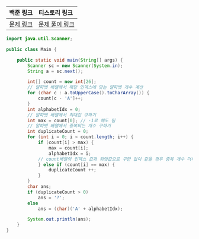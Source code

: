 | 백준 링크                                         | 티스토리 링크                                       |
|:----------------------------------------------|:----------------------------------------------|
| [문제 링크](https://www.acmicpc.net/problem/1157) | [문제 풀이 링크](https://strong-park.tistory.com/8) |


```java
import java.util.Scanner;

public class Main {

    public static void main(String[] args) {
        Scanner sc = new Scanner(System.in);
        String a = sc.next();

        int[] count = new int[26];
        // 알파벳 배열에서 해당 인덱스에 맞는 알파벳 개수 계산
        for (char c : a.toUpperCase().toCharArray()) {
            count[c - 'A']++;
        }
        int alphabetIdx = 0;
        // 알파벳 배열에서 최대값 구하기
        int max = count[0]; // -1로 해도 됨
        // 알파벳 배열에서 중복되는 개수 구하기
        int duplicateCount = 0;
        for (int i = 0; i < count.length; i++) {
            if (count[i] > max) {
                max = count[i];
                alphabetIdx = i;
            // count배열의 인덱스 값과 최댓값으로 구한 값이 같을 경우 중복 개수 더하기
            } else if (count[i] == max) {
                duplicateCount ++;
            }
        }
        char ans;
        if (duplicateCount > 0)
            ans = '?';
        else
            ans = (char)('A' + alphabetIdx);

        System.out.println(ans);
    }
}

```